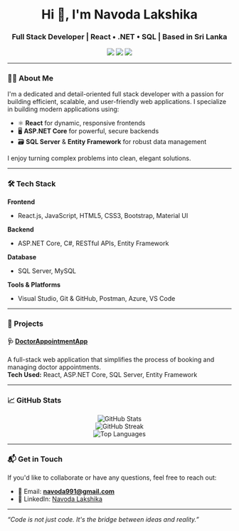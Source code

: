 <h1 align="center">Hi 👋, I'm Navoda Lakshika</h1>
<h3 align="center">Full Stack Developer | React • .NET • SQL | Based in Sri Lanka</h3>

<p align="center">
  <a href="mailto:navoda991@gmail.com"><img src="https://img.shields.io/badge/email-navoda991@gmail.com-red?style=flat-square&logo=gmail" /></a>
  <a href="https://linkedin.com/in/navoda-lakshika" target="_blank"><img src="https://img.shields.io/badge/LinkedIn-Navoda%20Lakshika-blue?style=flat-square&logo=linkedin" /></a>
  <a href="https://github.com/navodalakshika"><img src="https://img.shields.io/github/followers/navodalakshika?label=Follow&style=flat-square" /></a>
</p>

---

### 🧑‍💻 About Me

I'm a dedicated and detail-oriented full stack developer with a passion for building efficient, scalable, and user-friendly web applications. I specialize in building modern applications using:

- ⚛️ **React** for dynamic, responsive frontends  
- 🖥️ **ASP.NET Core** for powerful, secure backends  
- 🗃️ **SQL Server** & **Entity Framework** for robust data management

I enjoy turning complex problems into clean, elegant solutions.

---

### 🛠️ Tech Stack

**Frontend**
- React.js, JavaScript, HTML5, CSS3, Bootstrap, Material UI

**Backend**
- ASP.NET Core, C#, RESTful APIs, Entity Framework

**Database**
- SQL Server, MySQL

**Tools & Platforms**
- Visual Studio, Git & GitHub, Postman, Azure, VS Code

---

### 🚀 Projects

#### 🩺 [DoctorAppointmentApp](https://github.com/navodalakshika/DoctorAppointmentApp)
A full-stack web application that simplifies the process of booking and managing doctor appointments.  
**Tech Used:** React, ASP.NET Core, SQL Server, Entity Framework

---

### 📈 GitHub Stats

<p align="center">
  <img src="https://github-readme-stats.vercel.app/api?username=navodalakshika&show_icons=true&theme=default" alt="GitHub Stats" />
  <br/>
  <img src="https://github-readme-streak-stats.herokuapp.com/?user=navodalakshika&theme=default" alt="GitHub Streak" />
  <br/>
  <img src="https://github-readme-stats.vercel.app/api/top-langs/?username=navodalakshika&layout=compact&theme=default" alt="Top Languages" />
</p>

---

### 📬 Get in Touch

If you'd like to collaborate or have any questions, feel free to reach out:

- 📧 Email: **navoda991@gmail.com**
- 💼 LinkedIn: [Navoda Lakshika](https://linkedin.com/in/navoda-lakshika)

---

_“Code is not just code. It's the bridge between ideas and reality.”_
